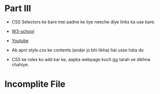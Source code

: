 # Part III

- CSS Selectors ke bare mei padne ke liye neeche diye links ka use kare:


- [W3-school](http://www.w3schools.com/css/css_syntax.asp)

- [Youtube](https://www.youtube.com/watch?v=WrImGwPqy9Y)

- Ab apni style.css ke contents (andar jo bhi likha) hai usse hata do

- CSS ke rules ko add kar ke, aapka webpage kuch [iss](https://abhishekgupta92.github.io/equality3) tarah se dikhna chahiye.



# Incomplite File 
